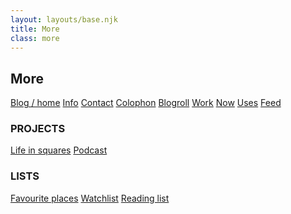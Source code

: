 ```yaml
---
layout: layouts/base.njk
title: More
class: more
---
```


## More
<a class="postlist-item" href="/blog/">Blog / home</a>
<a class="postlist-item" href="/info/">Info</a>
<a class="postlist-item" href="/info/#contact">Contact</a>
<a class="postlist-item" href="/colophon">Colophon</a>
<a class="postlist-item" href="/blogroll">Blogroll</a>
<a class="postlist-item" href="/work">Work</a>
<a class="postlist-item" href="/now">Now</a>
<a class="postlist-item" href="/uses">Uses</a>
<a class="postlist-item" href="/feed/feed.xml">Feed</a>

### PROJECTS
<a class="postlist-item" href="/life">Life in squares</a>
<a class="postlist-item" href="/podcast">Podcast</a>

### LISTS
<a class="postlist-item" href="https://maps.app.goo.gl/b2qmfe9Q9S2GELv57">Favourite places</a>
<a class="postlist-item" href="https://docs.google.com/spreadsheets/d/1c5oEbX0dEm2P6ZYOsotnEDncwUg4Jva1y1vjaHv_ikY/edit?usp=sharing">Watchlist</a>
<a class="postlist-item" href="https://docs.google.com/spreadsheets/d/1Jtd3gT4gG6PQZb37tgnpJ4kcDENaWyuZjo0YFuAgbxU/edit?usp=sharing">Reading list</a>